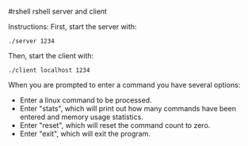 #rshell
rshell server and client

Instructions:
First, start the server with:
 ```
 ./server 1234
 ```
Then, start the client with:
 ```
 ./client localhost 1234
 ```

When you are prompted to enter a command you have several options:
 - Enter a linux command to be processed.
 - Enter "stats", which will print out how many commands have been entered and memory usage statistics.
 - Enter "reset", which will reset the command count to zero.
 - Enter "exit", which will exit the program.
